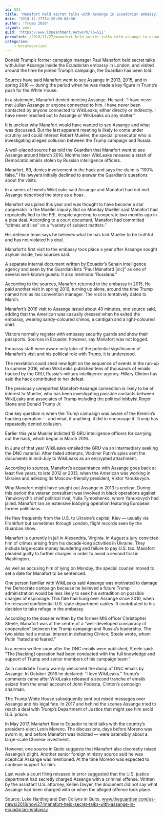 ```yaml
---
id: 521
title: 'Manafort held secret talks with Assange in Ecuadorian embassy, sources say'
date: '2018-11-27T14:26:00-08:00'
author: 'Trump 2020'
layout: post
guid: 'https://www.impeachment.network/?p=521'
permalink: /2018/11/27/manafort-held-secret-talks-with-assange-in-ecuadorian-embassy-sources-say/
categories:
    - Uncategorized
---
```


Donald Trump’s former campaign manager Paul Manafort held secret talks withJulian Assange inside the Ecuadorian embassy in London, and visited around the time he joined Trump’s campaign, the Guardian has been told.

Sources have said Manafort went to see Assange in 2013, 2015, and in spring 2016 — during the period when he was made a key figure in Trump’s push for the White House.

In a statement, Manafort denied meeting Assange. He said: “I have never met Julian Assange or anyone connected to him. I have never been contacted by anyone connected to WikiLeaks, either directly or indirectly. I have never reached out to Assange or WikiLeaks on any matter.”

It is unclear why Manafort would have wanted to see Assange and what was discussed. But the last apparent meeting is likely to come under scrutiny and could interest Robert Mueller, the special prosecutor who is investigating alleged collusion between the Trump campaign and Russia.

A well-placed source has told the Guardian that Manafort went to see Assange around March 2016. Months later WikiLeaks released a stash of Democratic emails stolen by Russian intelligence officers.

Manafort, 69, denies involvement in the hack and says the claim is “100% false.” His lawyers initially declined to answer the Guardian’s questions about the visits.

In a series of tweets WikiLeaks said Assange and Manafort had not met. Assange described the story as a hoax.

Manafort was jailed this year and was thought to have become a star cooperator in the Mueller inquiry. But on Monday Mueller said Manafort had repeatedly lied to the FBI, despite agreeing to cooperate two months ago in a plea deal. According to a court document, Manafort had committed “crimes and lies” on a “variety of subject matters.”

His defence team says he believes what he has told Mueller to be truthful and has not violated his deal.

Manafort’s first visit to the embassy took place a year after Assange sought asylum inside, two sources said.

A separate internal document written by Ecuador’s Senain intelligence agency and seen by the Guardian lists “Paul Manaford \[sic\]” as one of several well-known guests. It also mentions “Russians.”

According to the sources, Manafort returned to the embassy in 2015. He paid another visit in spring 2016, turning up alone, around the time Trump named him as his convention manager. The visit is tentatively dated to March.

Manafort’s 2016 visit to Assange lasted about 40 minutes, one source said, adding that the American was casually dressed when he exited the embassy, wearing sandy-coloured chinos, a cardigan and a light-coloured shirt.

Visitors normally register with embassy security guards and show their passports. Sources in Ecuador, however, say Manafort was not logged.

Embassy staff were aware only later of the potential significance of Manafort’s visit and his political role with Trump, it is understood.

The revelation could shed new light on the sequence of events in the run-up to summer 2016, when WikiLeaks published tens of thousands of emails hacked by the GRU, Russia’s military intelligence agency. Hillary Clinton has said the hack contributed to her defeat.

The previously unreported Manafort-Assange connection is likely to be of interest to Mueller, who has been investigating possible contacts between WikiLeaks and associates of Trump including the political lobbyist Roger Stone and Donald Trump Jr.

One key question is when the Trump campaign was aware of the Kremlin’s hacking operation — and what, if anything, it did to encourage it. Trump has repeatedly denied collusion.

Earlier this year Mueller indicted 12 GRU intelligence officers for carrying out the hack, which began in March 2016.

In June of that year WikiLeaks emailed the GRU via an intermediary seeking the DNC material. After failed attempts, Vladimir Putin’s spies sent the documents in mid-July to WikiLeaks as an encrypted attachment.

According to sources, Manafort’s acquaintance with Assange goes back at least five years, to late 2012 or 2013, when the American was working in Ukraine and advising its Moscow-friendly president, Viktor Yanukovych.

Why Manafort might have sought out Assange in 2013 is unclear. During this period the veteran consultant was involved in black operations against Yanukovych’s chief political rival, Yulia Tymoshenko, whom Yanukovych had jailed. Manafort ran an extensive lobbying operation featuring European former politicians.

He flew frequently from the U.S. to Ukraine’s capital, Kiev — usually via Frankfurt but sometimes through London, flight records seen by the Guardian show.

Manafort is currently in jail in Alexandria, Virginia. In August a jury convicted him of crimes arising from his decade-long activities in Ukraine. They include large-scale money laundering and failure to pay U.S. tax. Manafort pleaded guilty to further charges in order to avoid a second trial in Washington.

As well as accusing him of lying on Monday, the special counsel moved to set a date for Manafort to be sentenced.

One person familiar with WikiLeaks said Assange was motivated to damage the Democrats campaign because he believed a future Trump administration would be less likely to seek his extradition on possible charges of espionage. This fate had hung over Assange since 2010, when he released confidential U.S. state department cables. It contributed to his decision to take refuge in the embassy.

According to the dossier written by the former MI6 officer Christopher Steele, Manafort was at the centre of a “well-developed conspiracy of cooperation” between the Trump campaign and Russia’s leadership. The two sides had a mutual interest in defeating Clinton, Steele wrote, whom Putin “hated and feared.”

In a memo written soon after the DNC emails were published, Steele said: “The \[hacking\] operation had been conducted with the full knowledge and support of Trump and senior members of his campaign team.”

As a candidate Trump warmly welcomed the dump of DNC emails by Assange. In October 2016 he declared: “I love WikiLeaks.” Trump’s comments came after WikiLeaks released a second tranche of emails seized from the email account of John Podesta, Clinton’s campaign chairman.

The Trump White House subsequently sent out mixed messages over Assange and his legal fate. In 2017 and behind the scenes Assange tried to reach a deal with Trump’s Department of Justice that might see him avoid U.S. prison.

In May 2017, Manafort flew to Ecuador to hold talks with the country’s president-elect Lenín Moreno. The discussions, days before Moreno was sworn in, and before Manafort was indicted — were ostensibly about a large-scale Chinese investment.

However, one source in Quito suggests that Manafort also discreetly raised Assange’s plight. Another senior foreign ministry source said he was sceptical Assange was mentioned. At the time Moreno was expected to continue support for him.

Last week a court filing released in error suggested that the U.S. justice department had secretly charged Assange with a criminal offense. Written by the assistant U.S. attorney, Kellen Dwyer, the document did not say what Assange had been charged with or when the alleged offence took place.

Source: Luke Harding and Dan Collyns in Quito, www.theguardian.com/us-news/2018/nov/27/manafort-held-secret-talks-with-assange-in-ecuadorian-embassy
